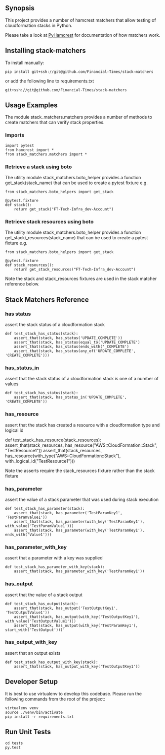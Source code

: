 ## Synopsis

This project provides a number of hamcrest matchers that allow testing of cloudformation stacks in Python. 

Please take a look at [PyHamcrest](https://github.com/hamcrest/PyHamcrest) for documentation of how matchers work.

## Installing stack-matchers

To install manually:
```
pip install git+ssh://git@github.com/Financial-Times/stack-matchers
```
or add the following line to requirements.txt
```
git+ssh://git@github.com/Financial-Times/stack-matchers
```

## Usage Examples

The module stack_matchers.matchers provides a number of methods to create matchers that can verify stack properties. 

### Imports
```
import pytest
from hamcrest import *
from stack_matchers.matchers import *
```

### Retrieve a stack using boto

The utility module stack_matchers.boto_helper provides a function get_stack(stack_name) that can be used to create a pytest fixture e.g.
```
from stack_matchers.boto_helpers import get_stack

@pytest.fixture
def stack():
    return get_stack("FT-Tech-Infra_dev-Account")
```

### Retrieve stack resources using boto

The utility module stack_matchers.boto_helper provides a function get_stacki_resources(stack_name) that can be used to create a pytest fixture e.g.
```
from stack_matchers.boto_helpers import get_stack

@pytest.fixture
def stack_resources():
    return get_stack_resources("FT-Tech-Infra_dev-Account")
```

Note the stack and stack_resources fixtures are used in the stack matcher reference below.

## Stack Matchers Reference

### has status

assert the stack status of a cloudformation stack

```
def test_stack_has_status(stack):
    assert_that(stack, has_status('UPDATE_COMPLETE'))
    assert_that(stack, has_status(equal_to('UPDATE_COMPLETE')
    assert_that(stack, has_status(ends_with('_COMPLETE')
    assert_that(stack, has_status(any_of('UPDATE_COMPLETE', 'CREATE_COMPLETE')))
```

### has_status_in

assert that the stack status of a cloudformation stack is one of a number of values

```
def test_stack_has_status(stack):
    assert_that(stack, has_status_in('UPDATE_COMPLETE', 'CREATE_COMPLETE'))
```

### has_resource

assert that the stack has created a resource with a cloudformation type and logical id

def test_stack_has_resource(stack_resources):
    assert_that(stack_resources, has_resource("AWS::CloudFormation::Stack", "TestResource1"))
    assert_that(stack_resources, has_resource(with_type("AWS::CloudFormation::Stack"), with_logical_id("TestResource1")))

Note the asserts require the stack_resources fixture rather than the stack fixture

### has_parameter

assert the value of a stack parameter that was used during stack execution 

```
def test_stack_has_parameter(stack):
    assert_that(stack, has_parameter('TestParamKey1', 'TestParamValue1'))
    assert_that(stack, has_parameter(with_key('TestParamKey1'), with_value('TestParamValue1')))
    assert_that(stack, has_parameter(with_key('TestParamKey1'), ends_with('Value1')))
```

### has_parameter_with_key

assert that a parameter with a key was supplied

```
def test_stack_has_parameter_with_key(stack):
    assert_that(stack, has_parameter_with_key('TestParamKey1'))
```

### has_output

assert that the value of a stack output

```
def test_stack_has_output(stack):
    assert_that(stack, has_output('TestOutputKey1', 'TestOutputValue1'))
    assert_that(stack, has_output(with_key('TestOutputKey1'), with_value('TestOutputValue1')))
    assert_that(stack, has_output(with_key('TestParamKey1'), start_with('TestOutput')))'
```

### has_output_with_key

assert that an output exists

```
def test_stack_has_output_with_key(stack):
    assert_that(stack, has_output_with_key('TestOutputKey1'))
```

## Developer Setup

It is best to use virtualenv to develop this codebase. Please run the following commands from the root of the project:

```
virtualenv venv
source ./venv/bin/activate
pip install -r requirements.txt
```

## Run Unit Tests

```
cd tests
py.test
```
